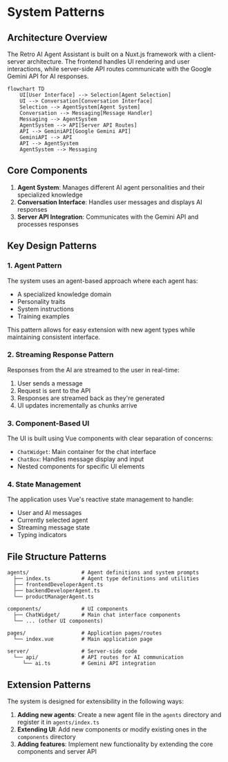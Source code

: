 # System Patterns

## Architecture Overview

The Retro AI Agent Assistant is built on a Nuxt.js framework with a client-server architecture. The frontend handles UI rendering and user interactions, while server-side API routes communicate with the Google Gemini API for AI responses.

```mermaid
flowchart TD
    UI[User Interface] --> Selection[Agent Selection]
    UI --> Conversation[Conversation Interface]
    Selection --> AgentSystem[Agent System]
    Conversation --> Messaging[Message Handler]
    Messaging --> AgentSystem
    AgentSystem --> API[Server API Routes]
    API --> GeminiAPI[Google Gemini API]
    GeminiAPI --> API
    API --> AgentSystem
    AgentSystem --> Messaging
```

## Core Components

1. **Agent System**: Manages different AI agent personalities and their specialized knowledge
2. **Conversation Interface**: Handles user messages and displays AI responses
3. **Server API Integration**: Communicates with the Gemini API and processes responses

## Key Design Patterns

### 1. Agent Pattern

The system uses an agent-based approach where each agent has:

- A specialized knowledge domain
- Personality traits
- System instructions
- Training examples

This pattern allows for easy extension with new agent types while maintaining consistent interface.

### 2. Streaming Response Pattern

Responses from the AI are streamed to the user in real-time:

1. User sends a message
2. Request is sent to the API
3. Responses are streamed back as they're generated
4. UI updates incrementally as chunks arrive

### 3. Component-Based UI

The UI is built using Vue components with clear separation of concerns:

- `ChatWidget`: Main container for the chat interface
- `ChatBox`: Handles message display and input
- Nested components for specific UI elements

### 4. State Management

The application uses Vue's reactive state management to handle:

- User and AI messages
- Currently selected agent
- Streaming message state
- Typing indicators

## File Structure Patterns

```
agents/                 # Agent definitions and system prompts
  ├── index.ts          # Agent type definitions and utilities
  ├── frontendDeveloperAgent.ts
  ├── backendDeveloperAgent.ts
  └── productManagerAgent.ts

components/             # UI components
  ├── ChatWidget/       # Main chat interface components
  └── ... (other UI components)

pages/                  # Application pages/routes
  └── index.vue         # Main application page

server/                 # Server-side code
  └── api/              # API routes for AI communication
     └── ai.ts          # Gemini API integration
```

## Extension Patterns

The system is designed for extensibility in the following ways:

1. **Adding new agents**: Create a new agent file in the `agents` directory and register it in `agents/index.ts`
2. **Extending UI**: Add new components or modify existing ones in the `components` directory
3. **Adding features**: Implement new functionality by extending the core components and server API
